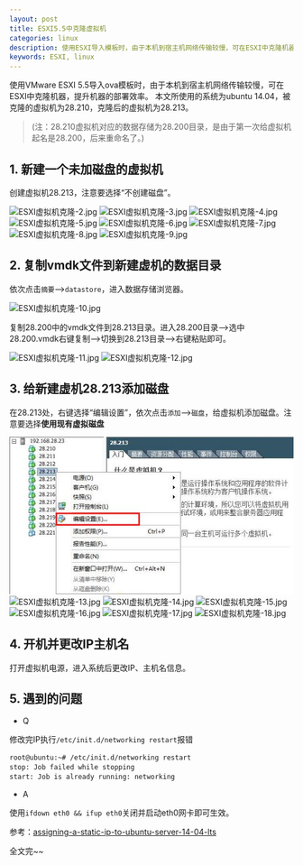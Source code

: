 ```yaml
---
layout: post
title: ESXI5.5中克隆虚拟机
categories: linux
description: 使用ESXI导入模板时，由于本机到宿主机网络传输较慢，可在ESXI中克隆机器，提升机器的部署效率。
keywords: ESXI, linux
---
```


使用VMware ESXI 5.5导入ova模板时，由于本机到宿主机网络传输较慢，可在ESXI中克隆机器，提升机器的部署效率。
本文所使用的系统为ubuntu 14.04，被克隆的虚拟机为28.210，克隆后的虚拟机为28.213。

> (注：28.210虚拟机对应的数据存储为28.200目录，是由于第一次给虚拟机起名是28.200，后来重命名了。)

## 1. 新建一个未加磁盘的虚拟机

创建虚拟机28.213，注意要选择“不创建磁盘”。

![ESXI虚拟机克隆-2.jpg](https://i.loli.net/2018/06/08/5b195b2ec87a4.jpg)
![ESXI虚拟机克隆-3.jpg](https://i.loli.net/2018/06/08/5b195b2eca09e.jpg)
![ESXI虚拟机克隆-4.jpg](https://i.loli.net/2018/06/08/5b195b2ed4cee.jpg)
![ESXI虚拟机克隆-5.jpg](https://i.loli.net/2018/06/08/5b195b2ed1db0.jpg)
![ESXI虚拟机克隆-6.jpg](https://i.loli.net/2018/06/08/5b195b2ecfc80.jpg)
![ESXI虚拟机克隆-7.jpg](https://i.loli.net/2018/06/08/5b195b2ed343f.jpg)
![ESXI虚拟机克隆-8.jpg](https://i.loli.net/2018/06/08/5b195b2ecb6c3.jpg)
![ESXI虚拟机克隆-9.jpg](https://i.loli.net/2018/06/08/5b195b2ece5e0.jpg)

## 2. 复制vmdk文件到新建虚机的数据目录

依次点击`摘要`-->`datastore`，进入数据存储浏览器。

![ESXI虚拟机克隆-10.jpg](https://i.loli.net/2018/06/08/5b195c9add3b0.jpg)

复制28.200中的vmdk文件到28.213目录。进入28.200目录-->选中28.200.vmdk右键复制-->切换到28.213目录-->右键粘贴即可。

![ESXI虚拟机克隆-11.jpg](https://i.loli.net/2018/06/08/5b195c9ae6236.jpg)
![ESXI虚拟机克隆-12.jpg](https://i.loli.net/2018/06/08/5b195c9ae30ee.jpg)

## 3. 给新建虚机28.213添加磁盘

在28.213处，右键选择“编辑设置”，依次点击`添加`-->`磁盘`，给虚拟机添加磁盘。注意要选择**使用现有虚拟磁盘**

![ESXI虚拟机克隆-19.jpg](https://raw.githubusercontent.com/xoyabc/xoyabc.github.io/master/images/blog/ESXI-clone-19.jpg)
![ESXI虚拟机克隆-13.jpg](https://i.loli.net/2018/06/08/5b195c9ae479c.jpg)
![ESXI虚拟机克隆-14.jpg](https://i.loli.net/2018/06/08/5b195c9ae035e.jpg)
![ESXI虚拟机克隆-15.jpg](https://i.loli.net/2018/06/08/5b195c9ae79bc.jpg)
![ESXI虚拟机克隆-16.jpg](https://i.loli.net/2018/06/08/5b195c9ada218.jpg)
![ESXI虚拟机克隆-17.jpg](https://i.loli.net/2018/06/08/5b195c9ae1bfa.jpg)
![ESXI虚拟机克隆-18.jpg](https://i.loli.net/2018/06/08/5b195c9adba0a.jpg)

## 4. 开机并更改IP主机名

打开虚拟机电源，进入系统后更改IP、主机名信息。

## 5. 遇到的问题

 - Q
 
修改完IP执行`/etc/init.d/networking restart`报错
```bash
root@ubuntu:~# /etc/init.d/networking restart
stop: Job failed while stopping
start: Job is already running: networking
```
 - A
 
 使用`ifdown eth0 && ifup eth0`关闭并启动eth0网卡即可生效。
 
参考：[assigning-a-static-ip-to-ubuntu-server-14-04-lts](https://askubuntu.com/questions/470237/assigning-a-static-ip-to-ubuntu-server-14-04-lts)

全文完~~
